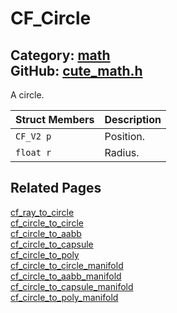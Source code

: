 [](../header.md ':include')

# CF_Circle

Category: [math](https://github.com/RandyGaul/cute_framework/blob/master/docs/api_reference?id=math)  
GitHub: [cute_math.h](https://github.com/RandyGaul/cute_framework/blob/master/include/cute_math.h)  
---

A circle.

Struct Members | Description
--- | ---
`CF_V2 p` | Position.
`float r` | Radius.

## Related Pages

[cf_ray_to_circle](https://github.com/RandyGaul/cute_framework/blob/master/docs/collision/cf_ray_to_circle.md)  
[cf_circle_to_circle](https://github.com/RandyGaul/cute_framework/blob/master/docs/collision/cf_circle_to_circle.md)  
[cf_circle_to_aabb](https://github.com/RandyGaul/cute_framework/blob/master/docs/collision/cf_circle_to_aabb.md)  
[cf_circle_to_capsule](https://github.com/RandyGaul/cute_framework/blob/master/docs/collision/cf_circle_to_capsule.md)  
[cf_circle_to_poly](https://github.com/RandyGaul/cute_framework/blob/master/docs/collision/cf_circle_to_poly.md)  
[cf_circle_to_circle_manifold](https://github.com/RandyGaul/cute_framework/blob/master/docs/collision/cf_circle_to_circle_manifold.md)  
[cf_circle_to_aabb_manifold](https://github.com/RandyGaul/cute_framework/blob/master/docs/collision/cf_circle_to_aabb_manifold.md)  
[cf_circle_to_capsule_manifold](https://github.com/RandyGaul/cute_framework/blob/master/docs/collision/cf_circle_to_capsule_manifold.md)  
[cf_circle_to_poly_manifold](https://github.com/RandyGaul/cute_framework/blob/master/docs/collision/cf_circle_to_poly_manifold.md)  
